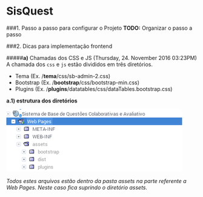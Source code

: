 # SisQuest

###1. Passo a passo para configurar o Projeto
**TODO:** Organizar o passo a passo 

###2. Dicas para implementação frontend

#####**a)** Chamadas dos CSS e JS (Thursday, 24. November 2016 03:23PM)
A chamada dos `css` e `js` estão divididos em três diretórios.

- Tema (Ex. /**tema**/css/sb-admin-2.css)
- Bootstrap (Ex. /**bootstrap**/css/bootstrap-min.css)
- Plugins (Ex. /**plugins**/datatables/css/dataTables.bootstrap.css) 



**a.1) estrutura dos diretórios**

![Diretórios no Projeto](./imgReadMe/dir.png  "Dir")

*Todos estes  arquivos estão dentro da pasta assets na parte referente a Web Pages. Neste caso fica suprindo o diretório assets.*
